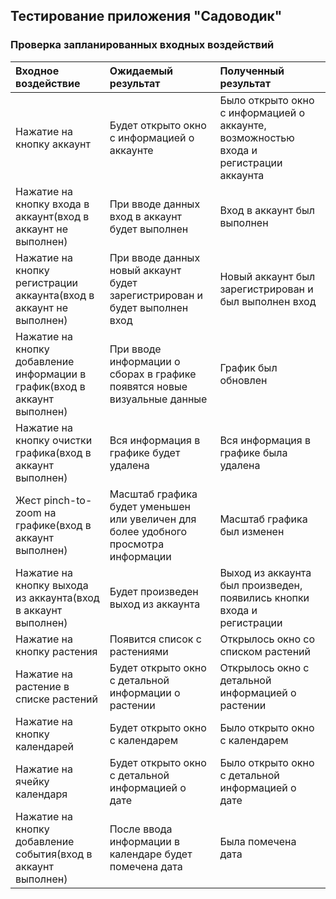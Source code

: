 ## Тестирование приложения "Садоводик"

### Проверка запланированных входных воздействий

| Входное воздействие | Ожидаемый результат | Полученный результат |
|:---|:---|:---|
| Нажатие на кнопку аккаунт | Будет открыто окно с информацией о аккаунте | Было открыто окно с информацией о аккаунте, возможностью входа и регистрации аккаунта |
| Нажатие на кнопку входа в аккаунт(вход в аккаунт не выполнен) | При вводе данных вход в аккаунт будет выполнен | Вход в аккаунт был выполнен |
| Нажатие на кнопку регистрации аккаунта(вход в аккаунт не выполнен) | При вводе данных новый аккаунт будет зарегистрирован и будет выполнен вход | Новый аккаунт был зарегистрирован и был выполнен вход |
| Нажатие на кнопку добавление информации в график(вход в аккаунт выполнен) | При вводе информации о сборах в графике появятся новые визуальные данные | График был обновлен |
| Нажатие на кнопку очистки графика(вход в аккаунт выполнен) | Вся информация в графике будет удалена | Вся информация в графике была удалена |
| Жест pinch-to-zoom на графике(вход в аккаунт выполнен) | Масштаб графика будет уменьшен или увеличен для более удобного просмотра информации | Масштаб графика был изменен |
| Нажатие на кнопку выхода из аккаунта(вход в аккаунт выполнен) | Будет произведен выход из аккаунта | Выход из аккаунта был произведен, появились кнопки входа и регистрации |
| Нажатие на кнопку растения | Появится список с растениями | Открылось окно со списком растений |
| Нажатие на растение в списке растений | Будет открыто окно с детальной информации о растении | Открылось окно с детальной информацией о растении |
| Нажатие на кнопку календарей | Будет открыто окно с календарем | Было открыто окно с календарем |
| Нажатие на ячейку календаря | Будет открыто окно с детальной информацией о дате | Было открыто окно с детальной информацией о дате |
| Нажатие на кнопку добавление события(вход в аккаунт выполнен) | После ввода информации в календаре будет помечена дата | Была помечена дата |
